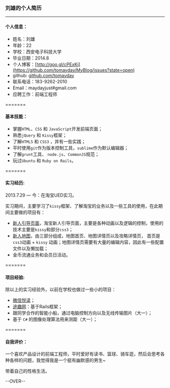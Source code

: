 ### 刘雄的个人简历

---------
#### 个人信息：

* 姓名：刘雄 
* 年龄：22
* 学校：西安电子科技大学
* 毕业日期：2014.8
* 个人博客：[http://goo.gl/cPExKi](https://github.com/tomayday/MyBlog/issues?state=open)
* github: [github.com/tomayday](https://github.com/tomayday)
* 联系电话：183-9262-2010
* Email：maydayjust#gmail.com
* 应聘工作：前端工程师

=======
#### 基本技能：

- 掌握`HTML`、`CSS` 和 `JavaScript`开发前端页面；
- 熟悉`jQuery` 和 `Kissy`框架；
- 了解`HTML5` 和 `CSS3` ，并有一些实践；
- 平时使用`git`作为版本控制工具，`sublime`作为默认编辑器；
- 了解`grunt`工具、 `node.js`、`CommonJS`规范；
- 玩过`Ubuntu` 和 `Ruby on Rails`。

=======
#### 实习经历: 

2013.7.29 — 今：在淘宝UED实习。 

实习期间，主要学习了`kissy`框架、了解淘宝的业务以及一些工具的使用，在此期间主要做的项目有：

  + [新人引导页面](http://www.taobao.com/go/act/vip/newer/guidepage.php)，淘宝新人引导页面，主要是各种动画以及逻辑的控制，使用的技术主要是`kissy`和部分`css3`；
  + [新人地图](http://vip.taobao.com/newuser/mapHome.htm)，由三部分组成，地图首页、地图详情页以及攻略详情页，
首页是`css3`动画 + `kissy` 动画；地图详情页需要有大量的编辑内容，因此有一些配置文件以及懒加载；
  + 金币流通业务和会员日活动。

=======
#### 项目经验: 

除以上的实习经验外，以前在学校也做过一些小的项目：

  + [微信悦读](http://wefeed.sinaapp.com/)；
  + [途趣网](https://github.com/tomayday/ituqu)：基于Rails框架；
  + 跟同学合作的智能小船，通过电脑控制方向以及无线传输图片（大一）；
  + 基于 `C#` 的图像处理算法用来测距（大一）；

=======
#### 自我评价：

一个喜欢产品设计的前端工程师，平时爱好有读书、篮球、骑车逛，然后会思考各种各样的问题，我觉得我是一个挺有幽默感的男生~

带着自己的性格生活。

--OVER--






